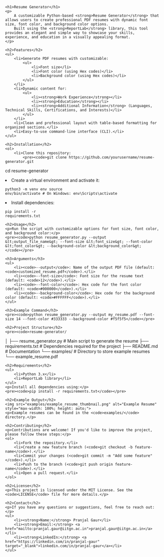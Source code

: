 
    <h1>Resume Generator</h1>
    <p>
        A customizable Python-based <strong>Resume Generator</strong> that allows users to create professional PDF resumes with dynamic font size, font color, and background color options. 
        Built using the <strong>ReportLab</strong> library, this tool provides an elegant and simple way to showcase your skills, experience, and education in a visually appealing format.
    </p>

    <h2>Features</h2>
    <ul>
        <li>Generate PDF resumes with customizable:
            <ul>
                <li>Font size</li>
                <li>Font color (using Hex codes)</li>
                <li>Background color (using Hex codes)</li>
            </ul>
        </li>
        <li>Dynamic content for:
            <ul>
                <li><strong>Work Experience</strong></li>
                <li><strong>Education</strong></li>
                <li><strong>Additional Information</strong> (Languages, Technical Skills, Certifications, and Interests)</li>
            </ul>
        </li>
        <li>Clean and professional layout with table-based formatting for organized sections.</li>
        <li>Easy-to-use command-line interface (CLI).</li>
    </ul>

    <h2>Installation</h2>
    <ol>
        <li>Clone this repository:
            <pre><code>git clone https://github.com/yourusername/resume-generator.git
cd resume-generator
            </code></pre>
        </li>
        <li>Create a virtual environment and activate it:
            <pre><code>python3 -m venv env
source env/bin/activate  # On Windows: env\Scripts\activate
            </code></pre>
        </li>
        <li>Install dependencies:
            <pre><code>pip install -r requirements.txt</code></pre>
        </li>
    </ol>

    <h2>Usage</h2>
    <p>Run the script with customizable options for font size, font color, and background color:</p>
    <pre><code>python resume_generator.py --output &lt;output_file_name&gt; --font-size &lt;font_size&gt; --font-color &lt;font_color&gt; --background-color &lt;background_color&gt;
    </code></pre>

    <h3>Arguments</h3>
    <ul>
        <li><code>--output</code>: Name of the output PDF file (default: <code>customized_resume.pdf</code>).</li>
        <li><code>--font-size</code>: Font size for the resume text (default: <code>12</code>).</li>
        <li><code>--font-color</code>: Hex code for the font color (default: <code>#000000</code>).</li>
        <li><code>--background-color</code>: Hex code for the background color (default: <code>#FFFFFF</code>).</li>
    </ul>

    <h3>Example Command</h3>
    <pre><code>python resume_generator.py --output my_resume.pdf --font-size 14 --font-color #333333 --background-color #f5f5f5</code></pre>

    <h2>Project Structure</h2>
    <pre><code>resume-generator/
│
├── resume_generator.py       # Main script to generate the resume
├── requirements.txt          # Dependencies required for the project
├── README.md                 # Documentation
└── examples/                 # Directory to store example resumes
    └── example_resume.pdf
    </code></pre>

    <h2>Requirements</h2>
    <ul>
        <li>Python 3.x</li>
        <li>ReportLab library</li>
    </ul>
    <p>Install all dependencies using:</p>
    <pre><code>pip install -r requirements.txt</code></pre>

    <h2>Example Output</h2>
    <img src="examples/example_resume_thumbnail.png" alt="Example Resume" style="max-width: 100%; height: auto;">
    <p>Example resumes can be found in the <code>examples/</code> directory.</p>

    <h2>Contributing</h2>
    <p>Contributions are welcome! If you'd like to improve the project, please follow these steps:</p>
    <ol>
        <li>Fork the repository.</li>
        <li>Create a new feature branch (<code>git checkout -b feature-name</code>).</li>
        <li>Commit your changes (<code>git commit -m "Add some feature"</code>).</li>
        <li>Push to the branch (<code>git push origin feature-name</code>).</li>
        <li>Open a pull request.</li>
    </ol>

    <h2>License</h2>
    <p>This project is licensed under the MIT License. See the <code>LICENSE</code> file for more details.</p>

    <h2>Contact</h2>
    <p>If you have any questions or suggestions, feel free to reach out:</p>
    <ul>
        <li><strong>Name:</strong> Pranjal Gaur</li>
        <li><strong>Email:</strong> <a href="mailto:pranjal.gaur@iitgn.ac.in">pranjal.gaur@iitgn.ac.in</a></li>
        <li><strong>LinkedIn:</strong> <a href="https://linkedin.com/in/pranjal-gaur" target="_blank">linkedin.com/in/pranjal-gaur</a></li>
    </ul>

